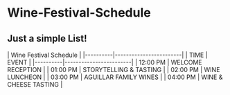 # Wine-Festival-Schedule

## Just a simple List! 

|       Wine Festival Schedule      |
|----------|------------------------|
| TIME     | EVENT                  |
|----------|------------------------|
| 12:00 PM | WELCOME RECEPTION      |
| 01:00 PM | STORYTELLING & TASTING |
| 02:00 PM | WINE LUNCHEON          |
| 03:00 PM | AGUILLAR FAMILY WINES  |
| 04:00 PM | WINE & CHEESE TASTING |
